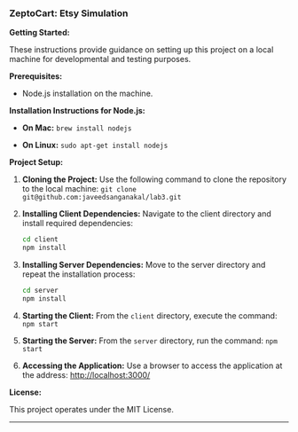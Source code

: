 

### ZeptoCart: Etsy Simulation


**Getting Started:**

These instructions provide guidance on setting up this project on a local machine for developmental and testing purposes.

**Prerequisites:**

- Node.js installation on the machine.

**Installation Instructions for Node.js:**

- **On Mac:** 
  `brew install nodejs`
  
- **On Linux:** 
  `sudo apt-get install nodejs`

**Project Setup:**

1. **Cloning the Project:** Use the following command to clone the repository to the local machine:
   `git clone git@github.com:javeedsanganakal/lab3.git`

2. **Installing Client Dependencies:** Navigate to the client directory and install required dependencies:
   ```bash
   cd client
   npm install
   ```

3. **Installing Server Dependencies:** Move to the server directory and repeat the installation process:
   ```bash
   cd server
   npm install
   ```

4. **Starting the Client:** From the `client` directory, execute the command:
   `npm start`

5. **Starting the Server:** From the `server` directory, run the command:
   `npm start`

6. **Accessing the Application:** Use a browser to access the application at the address:
   [http://localhost:3000/](http://localhost:3000/)

**License:**

This project operates under the MIT License.

---
